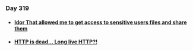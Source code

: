### Day 319

#### [<ul><li>Idor That allowed me to get access to sensitive users files and share them</ul></li>](https://hamzadzworm.medium.com/idor-that-allowed-me-to-get-access-to-sensitive-users-files-and-share-them-f7da741e9f63)
#### [<ul><li>HTTP is dead... Long live HTTP?!</ul></li>](https://blog.malicious.group/http-is-dead-long-live-http/)
